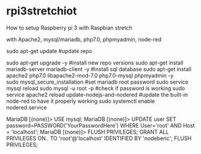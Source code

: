 # rpi3stretchiot
How to setup Raspberry pi 3 with Raspbian stretch

with Apache2, mysql/mariadb, php7.0, phpmyadmin, node-red

sudo apt-get update #update repo 

sudo apt-get upgrade -y #install new repo versions
sudo apt-get install mariadb-server mariadb-client -y #install sql database
sudo apt-get install apache2 php7.0 libapache2-mod-7.0 php7.0-mysql phpmyadmin -y  
sudo mysql_secure_installation #set mariadb root password 
sudo service mysql reload sudo mysql -u root -p #check if password is working 
sudo service apache2 reload
update-nodejs-and-nodered #update the built-in node-red to have it properly working
sudo systemctl enable nodered.service  

MariaDB [(none)]> USE mysql;
MariaDB [(none)]> UPDATE user SET password=PASSWORD('YourPasswordHere') WHERE User='root' AND Host = 'localhost';
MariaDB [(none)]> FLUSH PRIVILEGES; 
GRANT ALL PRIVILEGES ON *.* TO 'root'@'localhost' IDENTIFIED BY 'nodeberic';
FLUSH PRIVILEGES;
